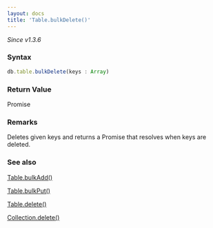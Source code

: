 ```yaml
---
layout: docs
title: 'Table.bulkDelete()'
---
```


*Since v1.3.6*

### Syntax

```javascript
db.table.bulkDelete(keys : Array)
```

### Return Value

Promise

### Remarks

Deletes given keys and returns a Promise that resolves when keys are deleted.

### See also

[Table.bulkAdd()](Table.bulkAdd())

[Table.bulkPut()](Table.bulkPut())

[Table.delete()](Table.delete())

[Collection.delete()](Collection.delete())

